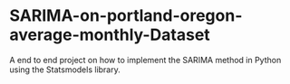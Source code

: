 # SARIMA-on-portland-oregon-average-monthly-Dataset
A end to end project on how to implement the SARIMA method in Python using the Statsmodels library.
